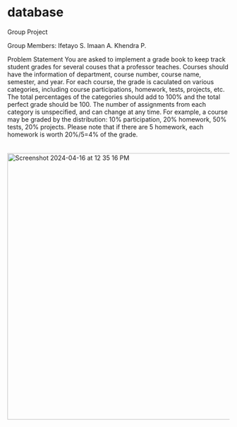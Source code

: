 # database
Group Project 

Group Members:
Ifetayo S.
Imaan A. 
Khendra P. 

Problem Statement
You are asked to implement a grade book to keep track student grades for several couses that a professor teaches. Courses should have the information of department, course number, course name, semester, and year.  For each course, the grade is caculated on various categories, including course participations, homework, tests, projects, etc.  The total percentages of the categories should add to 100% and the total perfect grade should be 100. The number of assignments from each category is unspecified, and can change at any time.  For example, a course may be graded by the distribution: 10% participation, 20% homework, 50% tests, 20% projects. Please note that if there are 5 homework, each homework is worth 20%/5=4% of the grade.

　
<img width="603" alt="Screenshot 2024-04-16 at 12 35 16 PM" src="https://github.com/iffysravioli/database/assets/111910162/8bc6c0fd-5659-4c4e-9328-cd91be609d5b">
